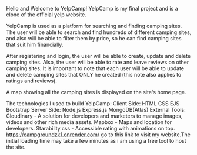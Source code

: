 Hello and Welcome to YelpCamp!
YelpCamp is my final project and is a clone of the official yelp website.

YelpCamp is used as a platform for searching and finding camping sites. The user will be able to search and find hundreds of different camping sites, and also will be able to filter them by price, so he can find camping sites that suit him financially.

After registering and login, the user will be able to create, update and delete camping sites. Also, the user will be able to rate and leave reviews on other camping sites. It is important to note that each user will be able to update and delete camping sites that ONLY he created (this note also applies to ratings and reviews).

A map showing all the camping sites is displayed on the site's home page.

The technologies I used to build YelpCamp:
Client Side:
HTML
CSS
EJS
Bootstrap
Server Side:
Node.js
Express.js
MongoDB(Atlas)
External Tools:
Cloudinary - A solution for developers and marketers to manage images, videos and other rich media assets.
Mapbox - Maps and location for developers.
Starability.css - Accessible rating with animations on top.
https://campgroundzk1.onrender.com/ go to this link to visit my website.The initial loading time may take a few minutes as i am using a free tool to host the site.



